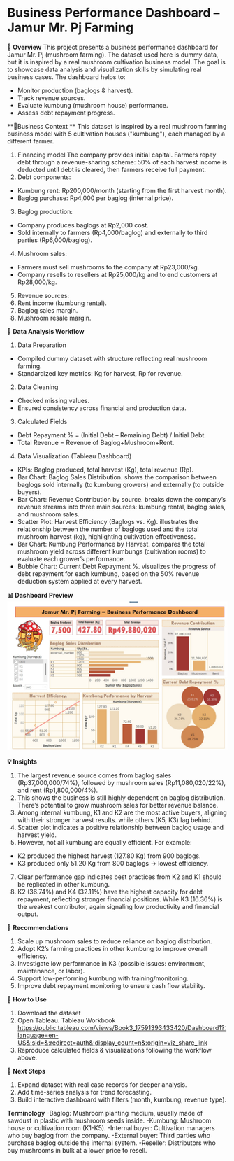 # Business Performance Dashboard – Jamur Mr. Pj Farming

**🔎 Overview**
This project presents a business performance dashboard for Jamur Mr. Pj (mushroom farming). The dataset used here is dummy data, but it is inspired by a real mushroom cultivation business model. The goal is to showcase data analysis and visualization skills by simulating real business cases. The dashboard helps to:
- Monitor production (baglogs & harvest).
- Track revenue sources.
- Evaluate kumbung (mushroom house) performance.
- Assess debt repayment progress.

**🏢Business Context **
This dataset is inspired by a real mushroom farming business model with 5 cultivation houses ("kumbung"), each managed by a different farmer.  
1. Financing model
  The company provides initial capital. Farmers repay debt through a revenue-sharing scheme: 50% of each harvest income is deducted until debt is cleared, then farmers receive full payment.  
2. Debt components:  
  - Kumbung rent: Rp200,000/month (starting from the first harvest month).  
  - Baglog purchase: Rp4,000 per baglog (internal price).  
3. Baglog production:  
  - Company produces baglogs at Rp2,000 cost.  
  - Sold internally to farmers (Rp4,000/baglog) and externally to third parties (Rp6,000/baglog).  
4. Mushroom sales:  
  - Farmers must sell mushrooms to the company at Rp23,000/kg.  
  - Company resells to resellers at Rp25,000/kg and to end customers at Rp28,000/kg.  
5. Revenue sources:  
  1. Rent income (kumbung rental).  
  2. Baglog sales margin.  
  3. Mushroom resale margin.  

**🔨 Data Analysis Workflow**
1. Data Preparation
- Compiled dummy dataset with structure reflecting real mushroom farming.
- Standardized key metrics: Kg for harvest, Rp for revenue.
2. Data Cleaning
- Checked missing values.
- Ensured consistency across financial and production data.
3. Calculated Fields
- Debt Repayment % = (Initial Debt – Remaining Debt) / Initial Debt.
- Total Revenue = Revenue of Baglog+Mushroom+Rent.
4. Data Visualization (Tableau Dashboard)
- KPIs: Baglog produced, total harvest (Kg), total revenue (Rp).
- Bar Chart: Baglog Sales Distribution. shows the comparison between baglogs sold internally (to kumbung growers) and externally (to outside buyers).
- Bar Chart: Revenue Contribution by source. breaks down the company’s revenue streams into three main sources: kumbung rental, baglog sales, and mushroom sales.
- Scatter Plot: Harvest Efficiency (Baglogs vs. Kg). illustrates the relationship between the number of baglogs used and the total mushroom harvest (kg), highlighting cultivation effectiveness.
- Bar Chart: Kumbung Performance by Harvest. compares the total mushroom yield across different kumbungs (cultivation rooms) to evaluate each grower’s performance.
- Bubble Chart: Current Debt Repayment %. visualizes the progress of debt repayment for each kumbung, based on the 50% revenue deduction system applied at every harvest.

**📊 Dashboard Preview**
![Dashboard Screenshot](Jamur_Mr_Pj_Farming_Dashboard.jpg)

**💡 Insights**
1. The largest revenue source comes from baglog sales (Rp37,000,000/74%), followed by mushroom sales (Rp11,080,020/22%), and rent (Rp1,800,000/4%).
2. This shows the business is still highly dependent on baglog distribution. There’s potential to grow mushroom sales for better revenue balance.
3. Among internal kumbung, K1 and K2 are the most active buyers, aligning with their stronger harvest results. while others (K5, K3) lag behind.
5. Scatter plot indicates a positive relationship between baglog usage and harvest yield.
6. However, not all kumbung are equally efficient. For example:
- K2 produced the highest harvest (127.80 Kg) from 900 baglogs.
- K3 produced only 51.20 Kg from 800 baglogs → lowest efficiency.
7. Clear performance gap indicates best practices from K2 and K1 should be replicated in other kumbung.
8. K2 (36.74%) and K4 (32.11%) have the highest capacity for debt repayment, reflecting stronger financial positions. While K3 (16.36%) is the weakest contributor, again signaling low productivity and financial output.

**🚀 Recommendations**
1. Scale up mushroom sales to reduce reliance on baglog distribution.
2. Adopt K2’s farming practices in other kumbung to improve overall efficiency.
3. Investigate low performance in K3 (possible issues: environment, maintenance, or labor).
4. Support low-performing kumbung with training/monitoring.
5. Improve debt repayment monitoring to ensure cash flow stability.

**🚀 How to Use**
1. Download the dataset
2. Open Tableau. Tableau Workbook https://public.tableau.com/views/Book3_17591393433420/Dashboard1?:language=en-US&:sid=&:redirect=auth&:display_count=n&:origin=viz_share_link
3. Reproduce calculated fields & visualizations following the workflow above.

**📌 Next Steps**
1. Expand dataset with real case records for deeper analysis.
2. Add time-series analysis for trend forecasting.
3. Build interactive dashboard with filters (month, kumbung, revenue type).

**Terminology**
-Baglog: Mushroom planting medium, usually made of sawdust in plastic with mushroom seeds inside.
-Kumbung: Mushroom house or cultivation room (K1-K5).
-Internal buyer: Cultivation managers who buy baglog from the company.
-External buyer: Third parties who purchase baglog outside the internal system.
-Reseller: Distributors who buy mushrooms in bulk at a lower price to resell.


